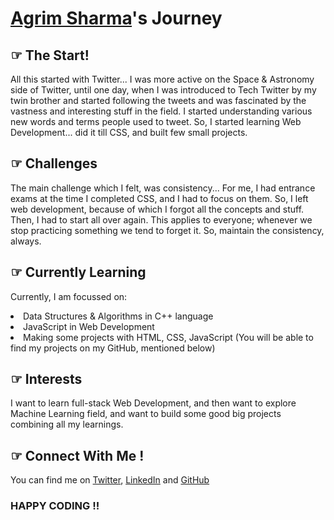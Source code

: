 # [Agrim Sharma](https://github.com/Agrim-Sharma174)'s Journey

## ☞ The Start!

All this started with Twitter...
I was more active on the Space & Astronomy side of Twitter, until one day, when I was introduced to Tech Twitter by my twin brother and started following the tweets and was fascinated by the vastness and interesting stuff in the field. I started understanding various new words and terms people used to tweet.
So, I started learning Web Development... did it till CSS, and built few small projects.

## ☞ Challenges

The main challenge which I felt, was consistency... 
For me, I had entrance exams at the time I completed CSS, and I had to focus on them. So, I left web development, because of which I forgot all the concepts and stuff. Then, I had to start all over again. This applies to everyone; whenever we stop practicing something we tend to forget it. So, maintain the consistency, always.

## ☞ Currently Learning

Currently, I am focussed on:
<li> Data Structures & Algorithms in C++ language </li>
<li> JavaScript in Web Development </li>
<li> Making some projects with HTML, CSS, JavaScript (You will be able to find my projects on my GitHub, mentioned below) </li>

## ☞ Interests

I want to learn full-stack Web Development, and then want to explore Machine Learning field, and want to build some good big projects combining all my learnings.

## ☞ Connect With Me !

You can find me on [Twitter](https://twitter.com/Agrim_Sharma174),  [LinkedIn](https://www.linkedin.com/in/agrim-sharma174/) and [GitHub](https://github.com/Agrim-Sharma174)

### HAPPY CODING !!